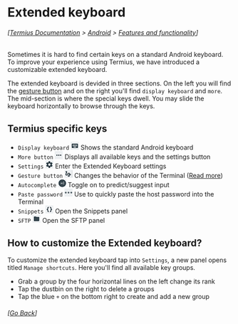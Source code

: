 # Extended keyboard
###### [[Termius Documentation](../../README.md) > [Android](../README.md) > [Features and functionality](README.md)]

Sometimes it is hard to find certain keys on a standard Android keyboard. To improve your experience using Termius, we have introduced a customizable extended keyboard.

The extended keyboard is devided in three sections. On the left you will find the [gesture button](terminal_touch.md) and on the right you'll find `display keyboard` and `more`. The mid-section is where the special keys dwell. You may slide the keyboard horizontally to browse through the keys.

## Termius specific keys
- `Display keyboard` ![Display keyboard](../.images/displaykeyboard.png) Shows the standard Android keyboard
- `More button` ![More button](../.images/more.png) Displays all available keys and the settings button
- `Settings` ![Settings](../.images/settings.png) Enter the Extended Keyboard settings
- `Gesture button` ![Gesture button](../.images/terminaltouch.png) Changes the behavior of the Terminal ([Read more](terminal_touch.md))
- `Autocomplete` ![Autocomplete off](../.images/autocomplete.png) Toggle on to predict/suggest input
- `Paste password` ![Paste password](../.images/pastepassword.png) Use to quickly paste the host password into the Terminal
- `Snippets` ![Snippets](../.images/snippets.png) Open the Snippets panel
- `SFTP` ![SFTP](../.images/sftp.png) Open the SFTP panel

## How to customize the Extended keyboard?
To customize the extended keyboard tap into `Settings`, a new panel opens titled `Manage shortcuts`. Here  you'll find all available key groups.

- Grab a group by the four horizontal lines on the left change its rank
- Tap the dustbin on the right to delete a groups
- Tap the blue `+` on the bottom right to create and add a new group

###### [[Go Back](../README.md)]
